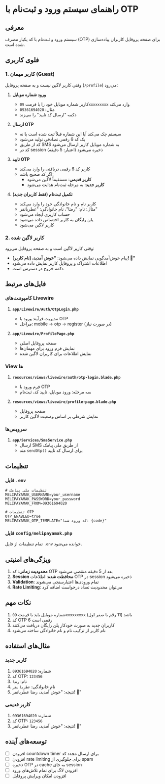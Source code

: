 # راهنمای سیستم ورود و ثبت‌نام با OTP

## معرفی

سیستم ورود و ثبت‌نام با کد یکبار مصرف (OTP) برای صفحه پروفایل کاربران پیاده‌سازی شده است.

## فلوی کاربری

### 1. کاربر مهمان (Guest)

وقتی کاربر لاگین نیست و به صفحه پروفایل (`/profile`) می‌رود:

1. **ورود شماره موبایل**
   - کاربر شماره موبایل خود را با فرمت `09xxxxxxxxx` وارد می‌کند
   - مثال: `09361694020`
   - دکمه "ارسال کد تایید" را می‌زند

2. **ارسال OTP**
   - سیستم چک می‌کند آیا این شماره قبلاً ثبت شده است یا نه
   - یک کد 6 رقمی تصادفی تولید می‌شود
   - کد از طریق SMS به شماره موبایل کاربر ارسال می‌شود
   - کد در session ذخیره می‌شود (اعتبار: 5 دقیقه)

3. **تایید OTP**
   - کاربر کد 6 رقمی دریافتی را وارد می‌کند
   - اگر کد صحیح باشد:
     - **کاربر قدیمی**: مستقیماً لاگین می‌شود
     - **کاربر جدید**: به مرحله ثبت‌نام هدایت می‌شود

4. **تکمیل ثبت‌نام (فقط کاربران جدید)**
   - کاربر نام و نام خانوادگی خود را وارد می‌کند
   - مثال: نام: "رضا"، نام خانوادگی: "عطریانفر"
   - حساب کاربری ایجاد می‌شود
   - پلن رایگان به کاربر اختصاص داده می‌شود
   - کاربر لاگین می‌شود

### 2. کاربر لاگین شده

وقتی کاربر لاگین است و به صفحه پروفایل می‌رود:

- پیام خوش‌آمدگویی نمایش داده می‌شود: **"خوش آمدید، [نام کاربر]! 👋"**
- اطلاعات اشتراک و پروفایل کاربر نمایش داده می‌شود
- دکمه خروج در دسترس است

## فایل‌های مرتبط

### کامپوننت‌های Livewire

1. **`app/Livewire/Auth/OtpLogin.php`**
   - مدیریت فرآیند ورود با OTP
   - مراحل: mobile → otp → register (در صورت نیاز)

2. **`app/Livewire/ProfilePage.php`**
   - صفحه پروفایل اصلی
   - نمایش فرم ورود برای مهمان‌ها
   - نمایش اطلاعات برای کاربران لاگین شده

### View ها

1. **`resources/views/livewire/auth/otp-login.blade.php`**
   - فرم ورود با OTP
   - سه مرحله: ورود موبایل، تایید کد، ثبت‌نام

2. **`resources/views/livewire/profile-page.blade.php`**
   - صفحه پروفایل
   - نمایش شرطی بر اساس وضعیت لاگین کاربر

### سرویس‌ها

1. **`app/Services/SmsService.php`**
   - ارسال SMS از طریق ملی پیامک
   - متد `sendOtp()` برای ارسال کد تایید

## تنظیمات

### فایل `.env`

```env
# تنظیمات ملی پیامک
MELIPAYAMAK_USERNAME=your_username
MELIPAYAMAK_PASSWORD=your_password
MELIPAYAMAK_FROM=09361694020

# تنظیمات OTP
OTP_ENABLED=true
MELIPAYAMAK_OTP_TEMPLATE="کد ورود شما: {code}"
```

### فایل `config/melipayamak.php`

تمام تنظیمات از فایل `.env` خوانده می‌شود.

## ویژگی‌های امنیتی

1. **محدودیت زمانی**: کد OTP بعد از 5 دقیقه منقضی می‌شود
2. **Session محافظت شده**: اطلاعات OTP در session ذخیره می‌شود
3. **Validation**: تمام ورودی‌ها اعتبارسنجی می‌شوند
4. **Rate Limiting**: می‌توان محدودیت تعداد درخواست اضافه کرد

## نکات مهم

1. شماره موبایل باید با فرمت `09xxxxxxxxx` باشد (11 رقم با صفر اول)
2. کد OTP 6 رقمی است
3. کاربران جدید به صورت خودکار پلن رایگان دریافت می‌کنند
4. نام کاربر از ترکیب نام و نام خانوادگی ساخته می‌شود

## مثال‌های استفاده

### کاربر جدید
1. شماره: `09361694020`
2. کد OTP: `123456`
3. نام: `رضا`
4. نام خانوادگی: `عطریانفر`
5. نتیجه: "خوش آمدید، رضا عطریانفر! 👋"

### کاربر قدیمی
1. شماره: `09361694020`
2. کد OTP: `123456`
3. نتیجه: "خوش آمدید، رضا عطریانفر! 👋"

## توسعه‌های آینده

- [ ] افزودن countdown timer برای ارسال مجدد کد
- [ ] افزودن rate limiting برای جلوگیری از spam
- [ ] ذخیره OTP در cache به جای session
- [ ] افزودن لاگ برای تمام تلاش‌های ورود
- [ ] افزودن امکان ویرایش پروفایل
